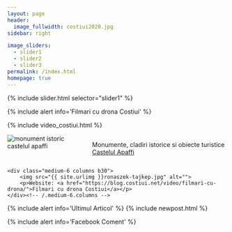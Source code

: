 ```yaml
---
layout: page
header:
  image_fullwidth: costiui2020.jpg
sidebar: right

image_sliders:
  - slider1
  - slider2
  - slider3
permalink: /index.html 
homepage: true 
---
```

{% include slider.html selector="slider1" %}

{% include alert info='Filmari cu drona Costiui' %}

{% include video_costiui.html %}

<div class="row t60">
    <div class="medium-6 columns b30">
<img src="{{ site.urlimg }}castel-apaffi-costiui.jpg"  alt="monument istoric castelul apaffi">
        <p>Monumente, cladiri istorice si obiecte turistice <a href="https://blog.costiui.net/monument-istoric/castelul-apaffi/">Castelul Apaffi</a></p>
    </div><!-- /.medium-6.columns -->

    <div class="medium-6 columns b30">
        <img src="{{ site.urlimg }}ronaszek-tajkep.jpg" alt="">
        <p>Website: <a href="https://blog.costiui.net/video/filmari-cu-drona/">Filmari cu drona Costiui</a></p>
    </div><!-- /.medium-6.columns -->
</div><!-- /.row -->

{% include alert info='Ultimul Articol' %}
{% include newpost.html %}


{% include alert info='Facebook Coment' %}
<div class="fb-comments" data-href="https://www.facebook.com/CostiuiNet" data-width="" data-numposts="5"></div>
